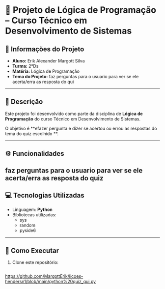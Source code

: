 # 📘 Projeto de Lógica de Programação – Curso Técnico em Desenvolvimento de Sistemas  

## 📌 Informações do Projeto  
- **Aluno:** Erik Alexander Margott Silva  
- **Turma:** 2°Ds  
- **Matéria:** Lógica de Programação  
- **Tema do Projeto:** faz perguntas para o usuario para ver se ele acerta/erra as resposta do qui

---

## 📝 Descrição  
Este projeto foi desenvolvido como parte da disciplina de **Lógica de Programação** do curso Técnico em Desenvolvimento de Sistemas.  

O objetivo é **efazer pergunta e dizer se acertou ou errou as respostas do tema do quiz escolhido **.  

---

## ⚙️ Funcionalidades  
faz perguntas para o usuario para ver se ele acerta/erra as resposta do quiz
---

## 💻 Tecnologias Utilizadas  
- Linguagem: **Python**  
- Bibliotecas utilizadas:  
  - sys
  - random
  - pyside6
---

## 🚀 Como Executar  
1. Clone este repositório:  
   ```bash
  https://github.com/MargottErik/licoes-hendersn1/blob/main/python%20quiz_gui.py
